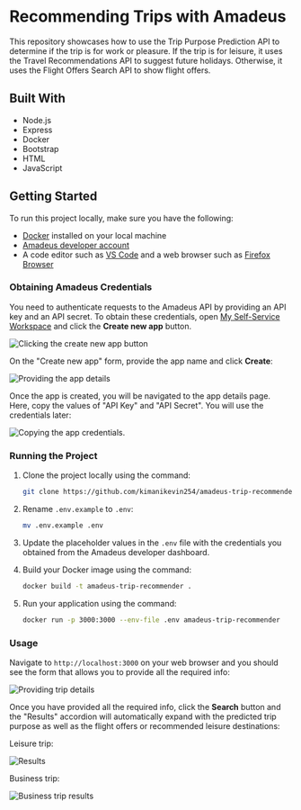 # Recommending Trips with Amadeus

This repository showcases how to use the Trip Purpose Prediction API to determine if the trip is for work or pleasure. If the trip is for leisure, it uses the Travel Recommendations API to suggest future holidays. Otherwise, it uses the Flight Offers Search API to show flight offers.

## Built With

-   Node.js
-   Express
-   Docker
-   Bootstrap
-   HTML
-   JavaScript

## Getting Started

To run this project locally, make sure you have the following:

-   [Docker](https://docs.docker.com/engine/install/) installed on your local machine
-   [Amadeus developer account](https://developers.amadeus.com/register)
-   A code editor such as [VS Code](https://code.visualstudio.com/download) and a web browser such as [Firefox Browser](https://www.mozilla.org/en-US/firefox/new/)

### Obtaining Amadeus Credentials

You need to authenticate requests to the Amadeus API by providing an API key and an API secret. To obtain these credentials, open [My Self-Service Workspace](https://developers.amadeus.com/my-apps) and click the **Create new app** button.

![Clicking the create new app button](https://i.imgur.com/HyWsGSJ.png)

On the "Create new app" form, provide the app name and click **Create**:

![Providing the app details](https://i.imgur.com/WD52wRp.png)

Once the app is created, you will be navigated to the app details page. Here, copy the values of "API Key" and "API Secret". You will use the credentials later:

![Copying the app credentials](https://i.imgur.com/j1pSxMU.png).

### Running the Project

1. Clone the project locally using the command:

    ```bash
    git clone https://github.com/kimanikevin254/amadeus-trip-recommender.git
    ```

2. Rename `.env.example` to `.env`:

    ```bash
    mv .env.example .env
    ```

3. Update the placeholder values in the `.env` file with the credentials you obtained from the Amadeus developer dashboard.

4. Build your Docker image using the command:

    ```bash
    docker build -t amadeus-trip-recommender .
    ```

5. Run your application using the command:

    ```bash
    docker run -p 3000:3000 --env-file .env amadeus-trip-recommender
    ```

### Usage

Navigate to `http://localhost:3000` on your web browser and you should see the form that allows you to provide all the required info:

![Providing trip details](https://i.imgur.com/UU0gYRA.png)

Once you have provided all the required info, click the **Search** button and the "Results" accordion will automatically expand with the predicted trip purpose as well as the flight offers or recommended leisure destinations:

Leisure trip:

![Results](https://i.imgur.com/PRDorPl.png)

Business trip:

![Business trip results](https://i.imgur.com/SpNX0Mp.png)
